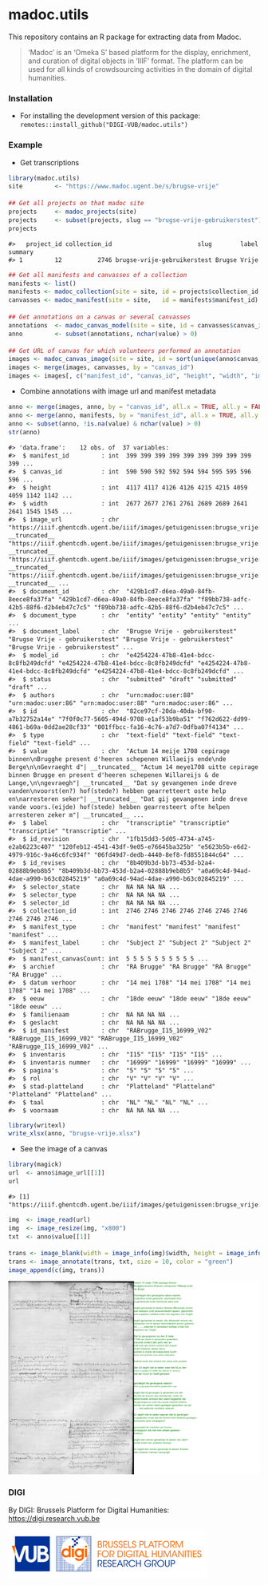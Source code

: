 # madoc.utils

This repository contains an R package for extracting data from Madoc.

> ‘Madoc’ is an ‘Omeka S’ based platform for the display, enrichment,
> and curation of digital objects in ‘IIIF’ format. The platform can be
> used for all kinds of crowdsourcing activities in the domain of
> digital humanities.

### Installation

-   For installing the development version of this package:
    `remotes::install_github("DIGI-VUB/madoc.utils")`

### Example

-   Get transcriptions

``` r
library(madoc.utils)
site         <- "https://www.madoc.ugent.be/s/brugse-vrije"

## Get all projects on that madoc site
projects     <- madoc_projects(site)
projects     <- subset(projects, slug == "brugse-vrije-gebruikerstest")
projects
```

    #>   project_id collection_id                        slug        label summary
    #> 1         12          2746 brugse-vrije-gebruikerstest Brugse Vrije

``` r
## Get all manifests and canvasses of a collection
manifests <- list()
manifests <- madoc_collection(site = site, id = projects$collection_id, tidy_metadata = TRUE)
canvasses <- madoc_manifest(site = site,   id = manifests$manifest_id)

## Get annotations on a canvas or several canvasses
annotations  <- madoc_canvas_model(site = site, id = canvasses$canvas_id)
anno         <- subset(annotations, nchar(value) > 0)

## Get URL of canvas for which volunteers performed an annotation
images <- madoc_canvas_image(site = site, id = sort(unique(anno$canvas_id)))
images <- merge(images, canvasses, by = "canvas_id")
images <- images[, c("manifest_id", "canvas_id", "height", "width", "image_url")]
```

-   Combine annotations with image url and manifest metadata

``` r
anno <- merge(images, anno, by = "canvas_id", all.x = TRUE, all.y = FALSE)
anno <- merge(anno, manifests, by = "manifest_id", all.x = TRUE, all.y = FALSE, suffixes = c("", "_manifest"))
anno <- subset(anno, !is.na(value) & nchar(value) > 0)
str(anno)
```

    #> 'data.frame':    12 obs. of  37 variables:
    #>  $ manifest_id         : int  399 399 399 399 399 399 399 399 399 399 ...
    #>  $ canvas_id           : int  590 590 592 592 594 594 595 595 596 596 ...
    #>  $ height              : int  4117 4117 4126 4126 4215 4215 4059 4059 1142 1142 ...
    #>  $ width               : int  2677 2677 2761 2761 2689 2689 2641 2641 1545 1545 ...
    #>  $ image_url           : chr  "https://iiif.ghentcdh.ugent.be/iiif/images/getuigenissen:brugse_vrije:RABrugge_I15_16999_V02:RABrugge_I15_16999"| __truncated__ "https://iiif.ghentcdh.ugent.be/iiif/images/getuigenissen:brugse_vrije:RABrugge_I15_16999_V02:RABrugge_I15_16999"| __truncated__ "https://iiif.ghentcdh.ugent.be/iiif/images/getuigenissen:brugse_vrije:RABrugge_I15_16999_V02:RABrugge_I15_16999"| __truncated__ "https://iiif.ghentcdh.ugent.be/iiif/images/getuigenissen:brugse_vrije:RABrugge_I15_16999_V02:RABrugge_I15_16999"| __truncated__ ...
    #>  $ document_id         : chr  "429b1cd7-d6ea-49a0-84fb-8eece8fa37fa" "429b1cd7-d6ea-49a0-84fb-8eece8fa37fa" "f89bb738-adfc-42b5-88f6-d2b4eb47c7c5" "f89bb738-adfc-42b5-88f6-d2b4eb47c7c5" ...
    #>  $ document_type       : chr  "entity" "entity" "entity" "entity" ...
    #>  $ document_label      : chr  "Brugse Vrije - gebruikerstest" "Brugse Vrije - gebruikerstest" "Brugse Vrije - gebruikerstest" "Brugse Vrije - gebruikerstest" ...
    #>  $ model_id            : chr  "e4254224-47b8-41e4-bdcc-8c8fb249dcfd" "e4254224-47b8-41e4-bdcc-8c8fb249dcfd" "e4254224-47b8-41e4-bdcc-8c8fb249dcfd" "e4254224-47b8-41e4-bdcc-8c8fb249dcfd" ...
    #>  $ status              : chr  "submitted" "draft" "submitted" "draft" ...
    #>  $ authors             : chr  "urn:madoc:user:88" "urn:madoc:user:86" "urn:madoc:user:88" "urn:madoc:user:86" ...
    #>  $ id                  : chr  "82ce97cf-20da-40da-bf90-a7b32752a14e" "7f0f0c77-5605-494d-9708-e1af53b9ba51" "f762d622-dd99-4861-b69a-0dd2ae28cf33" "001ffbcc-fa16-4c76-a7d7-0dfba07f4134" ...
    #>  $ type                : chr  "text-field" "text-field" "text-field" "text-field" ...
    #>  $ value               : chr  "Actum 14 meije 1708 cepirage binnen\nBrugghe present d'heeren schepenen Willaeijs ende\nde Berge\n\nGevraeght d"| __truncated__ "Actum 14 meye1708 uitte cepirage binnen Brugge en present d'heeren schepenen Willareijs & de Lange,\n\ngevraegh"| __truncated__ "Dat sy gevangenen inde dreve vanden\nvoorst(en?) hof(stede?) hebben gearretteert oste help en\narresteren seker"| __truncated__ "Dat gij gevangenen inde dreve vande voors.(eijde) hof(stede) hebben gearresteert ofte helpen arresteren zeker m"| __truncated__ ...
    #>  $ label               : chr  "transcriptie" "transcriptie" "transcriptie" "transcriptie" ...
    #>  $ id_revision         : chr  "1fb15dd3-5d05-4734-a745-e2ab6223c407" "120feb12-4541-43df-9e05-e76645ba325b" "e5623b5b-e6d2-4979-916c-9a46c6fc934f" "06fd49d7-dedb-4440-8ef8-fd8551844c64" ...
    #>  $ id_revises          : chr  "8b409b3d-bb73-453d-b2a4-02888b9eb8b5" "8b409b3d-bb73-453d-b2a4-02888b9eb8b5" "a0a69c4d-94ad-4dae-a990-b63c02845219" "a0a69c4d-94ad-4dae-a990-b63c02845219" ...
    #>  $ selector_state      : chr  NA NA NA NA ...
    #>  $ selector_type       : chr  NA NA NA NA ...
    #>  $ selector_id         : chr  NA NA NA NA ...
    #>  $ collection_id       : int  2746 2746 2746 2746 2746 2746 2746 2746 2746 2746 ...
    #>  $ manifest_type       : chr  "manifest" "manifest" "manifest" "manifest" ...
    #>  $ manifest_label      : chr  "Subject 2" "Subject 2" "Subject 2" "Subject 2" ...
    #>  $ manifest_canvasCount: int  5 5 5 5 5 5 5 5 5 5 ...
    #>  $ archief             : chr  "RA Brugge" "RA Brugge" "RA Brugge" "RA Brugge" ...
    #>  $ datum verhoor       : chr  "14 mei 1708" "14 mei 1708" "14 mei 1708" "14 mei 1708" ...
    #>  $ eeuw                : chr  "18de eeuw" "18de eeuw" "18de eeuw" "18de eeuw" ...
    #>  $ familienaam         : chr  NA NA NA NA ...
    #>  $ geslacht            : chr  NA NA NA NA ...
    #>  $ id_manifest         : chr  "RABrugge_I15_16999_V02" "RABrugge_I15_16999_V02" "RABrugge_I15_16999_V02" "RABrugge_I15_16999_V02" ...
    #>  $ inventaris          : chr  "I15" "I15" "I15" "I15" ...
    #>  $ inventaris nummer   : chr  "16999" "16999" "16999" "16999" ...
    #>  $ pagina's            : chr  "5" "5" "5" "5" ...
    #>  $ rol                 : chr  "V" "V" "V" "V" ...
    #>  $ stad-platteland     : chr  "Platteland" "Platteland" "Platteland" "Platteland" ...
    #>  $ taal                : chr  "NL" "NL" "NL" "NL" ...
    #>  $ voornaam            : chr  NA NA NA NA ...

``` r
library(writexl)
write_xlsx(anno, "brugse-vrije.xlsx")
```

-   See the image of a canvas

``` r
library(magick)
url  <- anno$image_url[[1]]
url
```

    #> [1] "https://iiif.ghentcdh.ugent.be/iiif/images/getuigenissen:brugse_vrije:RABrugge_I15_16999_V02:RABrugge_I15_16999_V02_01/full/full/0/default.jpg"

``` r
img  <- image_read(url)
img  <- image_resize(img, "x800")
txt  <- anno$value[[1]]

trans <- image_blank(width = image_info(img)$width, height = image_info(img)$height)
trans <- image_annotate(trans, txt, size = 10, color = "green")
image_append(c(img, trans))
```

<img src="tools/img-example-1.png" width="1040" />

### DIGI

By DIGI: Brussels Platform for Digital Humanities:
<https://digi.research.vub.be>

![](tools/logo.png)
